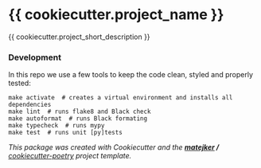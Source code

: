 # {{ cookiecutter.project_name }}

{{ cookiecutter.project_short_description }}

### Development
In this repo we use a few tools to keep the code clean, styled and properly tested:
```shell
make activate  # creates a virtual environment and installs all dependencies
make lint  # runs flake8 and Black check
make autoformat  # runs Black formating
make typecheck  # runs mypy
make test  # runs unit [py]tests
```

_This package was created with Cookiecutter and the **[matejker](https://github.com/matejker) /** [cookiecutter-poetry](https://github.com/matejker/cookiecutter-poetry) project template._
